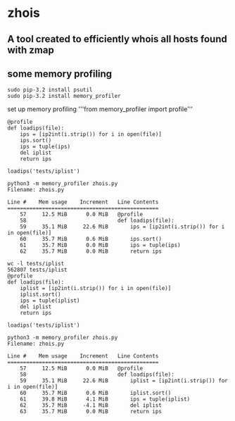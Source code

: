 # zhois
## A tool created to efficiently whois all hosts found with zmap


## some memory profiling

	sudo pip-3.2 install psutil
	sudo pip-3.2 install memory_profiler

set up memory profiling '''from memory_profiler import profile'''

	@profile
	def loadips(file):
	    ips = [ip2int(i.strip()) for i in open(file)]
	    ips.sort()
	    ips = tuple(ips)
	    del iplist
	    return ips

	loadips('tests/iplist')

	python3 -m memory_profiler zhois.py
	Filename: zhois.py

	Line #    Mem usage    Increment   Line Contents
	================================================
	    57     12.5 MiB      0.0 MiB   @profile
	    58                             def loadips(file):
	    59     35.1 MiB     22.6 MiB       ips = [ip2int(i.strip()) for i in open(file)]
	    60     35.7 MiB      0.6 MiB       ips.sort()
	    61     35.7 MiB      0.0 MiB       ips = tuple(ips)
	    62     35.7 MiB      0.0 MiB       return ips

	wc -l tests/iplist
	562807 tests/iplist
	@profile
	def loadips(file):
	    iplist = [ip2int(i.strip()) for i in open(file)]
	    iplist.sort()
	    ips = tuple(iplist)
	    del iplist
	    return ips

	loadips('tests/iplist')

	python3 -m memory_profiler zhois.py
	Filename: zhois.py

	Line #    Mem usage    Increment   Line Contents
	================================================
	    57     12.5 MiB      0.0 MiB   @profile
	    58                             def loadips(file):
	    59     35.1 MiB     22.6 MiB       iplist = [ip2int(i.strip()) for i in open(file)]
	    60     35.7 MiB      0.6 MiB       iplist.sort()
	    61     39.8 MiB      4.1 MiB       ips = tuple(iplist)
	    62     35.7 MiB     -4.1 MiB       del iplist
	    63     35.7 MiB      0.0 MiB       return ips

